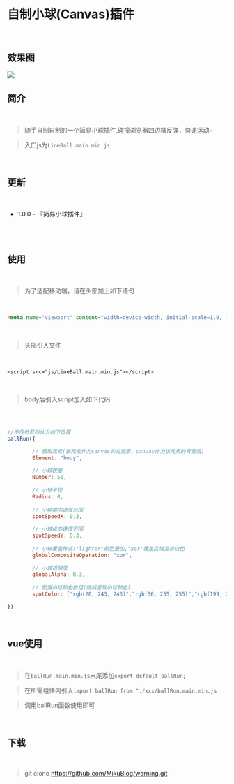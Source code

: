 # 自制小球(Canvas)插件

<br/>

## 效果图

<img src="https://mikuimg.oss-cn-shenzhen.aliyuncs.com/Plugin/Ball/pic.jpg"> 

<br/>

## 简介

<br/>

>随手自制自制的一个简易小球插件,碰撞浏览器四边框反弹，匀速运动~

>入口js为```LineBall.main.min.js```

<br/>

## 更新

<br/>

- 1.0.0 - 『简易小球插件』

<br/>

<br/>

## 使用

<br/>

>为了适配移动端，请在头部加上如下语句

<br/>

```html
<meta name="viewport" content="width=device-width, initial-scale=1.0, maximum-scale=1.0, user-scalable=no">
```

<br/>

>头部引入文件

<br/>

```
<script src="js/LineBall.main.min.js"></script>
```

<br/>

>body后引入script加入如下代码

<br/>

```js

//不传参默则认为如下设置
ballRun({

        // 获取元素(该元素作为canvas的父元素，canvas作为该元素的背景层)
        Element: "body",
		
        // 小球数量
        Number: 50,
		
        // 小球半径
        Radius: 8,
		
        // 小球横向速度范围
        spotSpeedX: 0.3,
		
        // 小球纵向速度范围
        spotSpeedY: 0.3,
		
        // 小球覆盖样式:"lighter"颜色叠加,"xor"覆盖区域显示白色
        globalCompositeOperation: "xor",
		
        // 小球透明度
        globalAlpha: 0.3,
		
        // 配置小球颜色数组(随机呈现小球颜色)
        spotColor: ["rgb(20, 243, 243)","rgb(56, 255, 255)","rgb(199, 255, 255)"]

})

```

<br/>

## vue使用

<br/>

>在```ballRun.main.min.js```末尾添加```export default ballRun;```

>在所需组件内引入```import ballRun from "./xxx/ballRun.main.min.js```

>调用ballRun函数使用即可

<br/>

## 下载

<br/>

>git clone https://github.com/MikuBlog/warning.git



